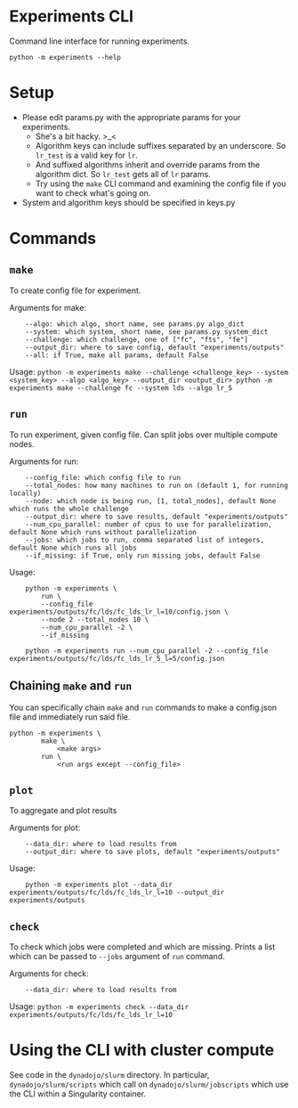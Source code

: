 # Experiments CLI

Command line interface for running experiments.

```
python -m experiments --help
```

# Setup
- Please edit params.py with the appropriate params for your experiments.
    - She's a bit hacky. >_<
    - Algorithm keys can include suffixes separated by an underscore. So `lr_test` is a valid key for `lr`.
    - And suffixed algorithms inherit and override params from the algorithm dict. So `lr_test` gets all of `lr` params.
    - Try using the `make` CLI command and examining the config file if you want to check what's going on. 
- System and algorithm keys should be specified in keys.py

# Commands

## `make`
To create config file for experiment.

Arguments for make:
```
    --algo: which algo, short name, see params.py algo_dict
    --system: which system, short name, see params.py system_dict
    --challenge: which challenge, one of ["fc", "fts", "fe"]
    --output_dir: where to save config, default "experiments/outputs"
    --all: if True, make all params, default False
```

Usage:
    ```
    python -m experiments make --challenge <challenge_key> --system <system_key> --algo <algo_key> --output_dir <output_dir>
    python -m experiments make --challenge fc --system lds --algo lr_5
    ```

## `run`
To run experiment, given config file. Can split jobs over multiple compute nodes.

Arguments for run:
```
    --config_file: which config file to run
    --total_nodes: how many machines to run on (default 1, for running locally)
    --node: which node is being run, [1, total_nodes], default None which runs the whole challenge
    --output_dir: where to save results, default "experiments/outputs"
    --num_cpu_parallel: number of cpus to use for parallelization, default None which runs without parallelization
    --jobs: which jobs to run, comma separated list of integers, default None which runs all jobs
    --if_missing: if True, only run missing jobs, default False
```
Usage:
```
    python -m experiments \
        run \
        --config_file experiments/outputs/fc/lds/fc_lds_lr_l=10/config.json \
        --node 2 --total_nodes 10 \
        --num_cpu_parallel -2 \
        --if_missing

    python -m experiments run --num_cpu_parallel -2 --config_file experiments/outputs/fc/lds/fc_lds_lr_5_l=5/config.json 
```

## Chaining `make` and `run`
You can specifically chain `make` and `run` commands to make a config.json file and immediately run said file.

```
python -m experiments \
        make \
            <make args>
        run \
            <run args except --config_file>
```

## `plot`
To aggregate and plot results

Arguments for plot:
```
    --data_dir: where to load results from
    --output_dir: where to save plots, default "experiments/outputs"
```

Usage:
```
    python -m experiments plot --data_dir experiments/outputs/fc/lds/fc_lds_lr_l=10 --output_dir experiments/outputs
```

## `check`
To check which jobs were completed and which are missing. Prints a list which can be passed to `--jobs` argument of `run` command.

Arguments for check:
```
    --data_dir: where to load results from
```

Usage:
    ```
    python -m experiments check --data_dir experiments/outputs/fc/lds/fc_lds_lr_l=10
    ```

# Using the CLI with cluster compute

See code in the `dynadojo/slurm` directory. In particular, `dynadojo/slurm/scripts` which call on `dynadojo/slurm/jobscripts` which use the CLI within a Singularity container.
